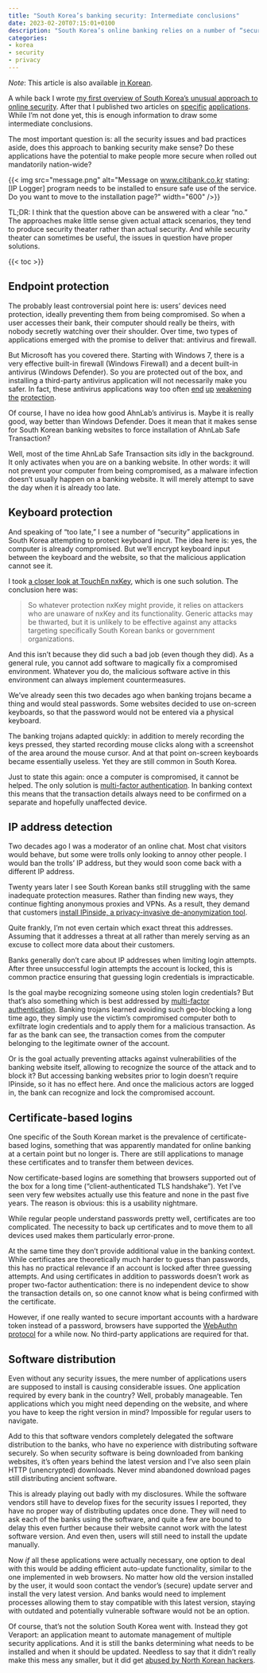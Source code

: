 ```yaml
---
title: "South Korea’s banking security: Intermediate conclusions"
date: 2023-02-20T07:15:01+0100
description: "South Korea’s online banking relies on a number of “security” applications. Here I am looking into whether these applications can potentially make things more secure."
categories:
- korea
- security
- privacy
---
```


*Note*: This article is also available [in Korean](https://github.com/alanleedev/KoreaSecurityApps/blob/main/04_intermediate_conclusions.md).

A while back I wrote [my first overview of South Korea’s unusual approach to online security](/2023/01/02/south-koreas-online-security-dead-end/). After that I published two articles on [specific](/2023/01/09/touchen-nxkey-the-keylogging-anti-keylogger-solution/) [applications](/2023/01/25/ipinside-koreas-mandatory-spyware/). While I’m not done yet, this is enough information to draw some intermediate conclusions.

The most important question is: all the security issues and bad practices aside, does this approach to banking security make sense? Do these applications have the potential to make people more secure when rolled out mandatorily nation-wide?

{{< img src="message.png" alt="Message on www.citibank.co.kr stating: [IP Logger] program needs to be installed to ensure safe use of the service. Do you want to move to the installation page?" width="600" />}}

TL;DR: I think that the question above can be answered with a clear “no.” The approaches make little sense given actual attack scenarios, they tend to produce security theater rather than actual security. And while security theater can sometimes be useful, the issues in question have proper solutions.

{{< toc >}}

## Endpoint protection

The probably least controversial point here is: users’ devices need protection, ideally preventing them from being compromised. So when a user accesses their bank, their computer should really be theirs, with nobody secretly watching over their shoulder. Over time, two types of applications emerged with the promise to deliver that: antivirus and firewall.

But Microsoft has you covered there. Starting with Windows 7, there is a very effective built-in firewall (Windows Firewall) and a decent built-in antivirus (Windows Defender). So you are protected out of the box, and installing a third-party antivirus application will not necessarily make you safer. In fact, these antivirus applications way too often [end](/2019/10/28/avast-online-security-and-avast-secure-browser-are-spying-on-you/) [up](/2020/06/22/exploiting-bitdefender-antivirus-rce-from-any-website/) [weakening](/2019/08/19/kaspersky-in-the-middle--what-could-possibly-go-wrong/) [the](/2020/01/13/pwning-avast-secure-browser-for-fun-and-profit/) [protection](/2020/02/25/mcafee-webadvisor-from-xss-in-a-sandboxed-browser-extension-to-administrator-privileges/).

Of course, I have no idea how good AhnLab’s antivirus is. Maybe it is really good, way better than Windows Defender. Does it mean that it makes sense for South Korean banking websites to force installation of AhnLab Safe Transaction?

Well, most of the time AhnLab Safe Transaction sits idly in the background. It only activates when you are on a banking website. In other words: it will not prevent your computer from being compromised, as a malware infection doesn’t usually happen on a banking website. It will merely attempt to save the day when it is already too late.

## Keyboard protection

And speaking of “too late,” I see a number of “security” applications in South Korea attempting to protect keyboard input. The idea here is: yes, the computer is already compromised. But we’ll encrypt keyboard input between the keyboard and the website, so that the malicious application cannot see it.

I took [a closer look at TouchEn nxKey](/2023/01/09/touchen-nxkey-the-keylogging-anti-keylogger-solution/), which is one such solution. The conclusion here was:

> So whatever protection nxKey might provide, it relies on attackers who are unaware of nxKey and its functionality. Generic attacks may be thwarted, but it is unlikely to be effective against any attacks targeting specifically South Korean banks or government organizations.

And this isn’t because they did such a bad job (even though they did). As a general rule, you cannot add software to magically fix a compromised environment. Whatever you do, the malicious software active in this environment can always implement countermeasures.

We’ve already seen this two decades ago when banking trojans became a thing and would steal passwords. Some websites decided to use on-screen keyboards, so that the password would not be entered via a physical keyboard.

The banking trojans adapted quickly: in addition to merely recording the keys pressed, they started recording mouse clicks along with a screenshot of the area around the mouse cursor. And at that point on-screen keyboards became essentially useless. Yet they are still common in South Korea.

Just to state this again: once a computer is compromised, it cannot be helped. The only solution is [multi-factor authentication](https://en.wikipedia.org/wiki/Multi-factor_authentication). In banking context this means that the transaction details always need to be confirmed on a separate and hopefully unaffected device.

## IP address detection

Two decades ago I was a moderator of an online chat. Most chat visitors would behave, but some were trolls only looking to annoy other people. I would ban the trolls’ IP address, but they would soon come back with a different IP address.

Twenty years later I see South Korean banks still struggling with the same inadequate protection measures. Rather than finding new ways, they continue fighting anonymous proxies and VPNs. As a result, they demand that customers [install IPinside, a privacy-invasive de-anonymization tool](/2023/01/25/ipinside-koreas-mandatory-spyware/).

Quite frankly, I’m not even certain which exact threat this addresses. Assuming that it addresses a threat at all rather than merely serving as an excuse to collect more data about their customers.

Banks generally don’t care about IP addresses when limiting login attempts. After three unsuccessful login attempts the account is locked, this is common practice ensuring that guessing login credentials is impracticable.

Is the goal maybe recognizing someone using stolen login credentials? But that’s also something which is best addressed by [multi-factor authentication](https://en.wikipedia.org/wiki/Multi-factor_authentication). Banking trojans learned avoiding such geo-blocking a long time ago, they simply use the victim’s compromised computer both to exfiltrate login credentials and to apply them for a malicious transaction. As far as the bank can see, the transaction comes from the computer belonging to the legitimate owner of the account.

Or is the goal actually preventing attacks against vulnerabilities of the banking website itself, allowing to recognize the source of the attack and to block it? But accessing banking websites prior to login doesn’t require IPinside, so it has no effect here. And once the malicious actors are logged in, the bank can recognize and lock the compromised account.

## Certificate-based logins

One specific of the South Korean market is the prevalence of certificate-based logins, something that was apparently mandated for online banking at a certain point but no longer is. There are still applications to manage these certificates and to transfer them between devices.

Now certificate-based logins are something that browsers supported out of the box for a long time (“client-authenticated TLS handshake”). Yet I’ve seen very few websites actually use this feature and none in the past five years. The reason is obvious: this is a usability nightmare.

While regular people understand passwords pretty well, certificates are too complicated. The necessity to back up certificates and to move them to all devices used makes them particularly error-prone.

At the same time they don’t provide additional value in the banking context. While certificates are theoretically much harder to guess than passwords, this has no practical relevance if an account is locked after three guessing attempts. And using certificates in addition to passwords doesn’t work as proper two-factor authentication: there is no independent device to show the transaction details on, so one cannot know what is being confirmed with the certificate.

However, if one really wanted to secure important accounts with a hardware token instead of a password, browsers have supported the [WebAuthn protocol](https://en.wikipedia.org/wiki/WebAuthn) for a while now. No third-party applications are required for that.

## Software distribution

Even without any security issues, the mere number of applications users are supposed to install is causing considerable issues. One application required by every bank in the country? Well, probably manageable. Ten applications which you might need depending on the website, and where you have to keep the right version in mind? Impossible for regular users to navigate.

Add to this that software vendors completely delegated the software distribution to the banks, who have no experience with distributing software securely. So when security software is being downloaded from banking websites, it’s often years behind the latest version and I’ve also seen plain HTTP (unencrypted) downloads. Never mind abandoned download pages still distributing ancient software.

This is already playing out badly with my disclosures. While the software vendors still have to develop fixes for the security issues I reported, they have no proper way of distributing updates once done. They will need to ask each of the banks using the software, and quite a few are bound to delay this even further because their website cannot work with the latest software version. And even then, users will still need to install the update manually.

Now *if* all these applications were actually necessary, one option to deal with this would be adding efficient auto-update functionality, similar to the one implemented in web browsers. No matter how old the version installed by the user, it would soon contact the vendor’s (secure) update server and install the very latest version. And banks would need to implement processes allowing them to stay compatible with this latest version, staying with outdated and potentially vulnerable software would not be an option.

Of course, that’s not the solution South Korea went with. Instead they got Veraport: an application meant to automate management of multiple security applications. And it is still the banks determining what needs to be installed and when it should be updated. Needless to say that it didn’t really make this mess any smaller, but it did get [abused by North Korean hackers](https://threatpost.com/hacked-software-south-korea-supply-chain-attack/161257/).
